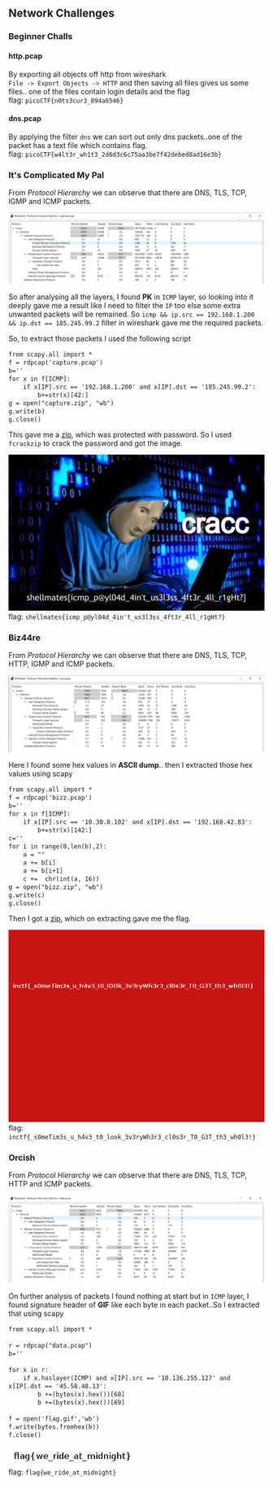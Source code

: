 ## Network Challenges  

### Beginner Challs  

#### http.pcap  

By exporting all objects off http from wireshark  
`File -> Export Objects -> HTTP` and then saving all files gives us some files.. one of the files contain login details and the flag  
flag: `picoCTF{n0ts3cur3_894a6546}`

#### dns.pcap  

By applying the filter `dns` we can sort out only dns packets..one of the packet has a text file which contains flag.  
flag: `picoCTF{w4lt3r_wh1t3_2d6d3c6c75aa3be7f42debed8ad16e3b}`  

### It's Complicated My Pal  

From *Protocol Hierarchy* we can observe that there are DNS, TLS, TCP, IGMP and ICMP packets.  

![Protocol](https://github.com/rith-vik-7/Forensics/blob/main/Images/Capture1.PNG)  

So after analysing all the layers, I found **PK** in `ICMP` layer, so looking into it deeply gave me a result like I need to filter the `IP` too else some extra unwanted packets will be remained. So `icmp && ip.src == 192.168.1.200 && ip.dst == 185.245.99.2` filter in wireshark gave me the required packets.

So, to extract those packets I used the following script  
```
from scapy.all import *
f = rdpcap('capture.pcap')
b=''
for x in f[ICMP]:
	if x[IP].src == '192.168.1.200' and x[IP].dst == '185.245.99.2':
		b+=str(x)[42:]
g = open("capture.zip", "wb")
g.write(b)
g.close()
```
This gave me a [zip](https://github.com/rith-vik-7/Forensics/blob/main/Images/capture.zip), which was protected with password. So I used `fcrackzip` to crack the password and got the image.  

![flag](https://github.com/rith-vik-7/Forensics/blob/main/Images/flag.jpg)  
flag: `shellmates{icmp_p@yl04d_4in't_us3l3ss_4ft3r_4ll_r1gHt?}`

### Biz44re  

From *Protocol Hierarchy* we can observe that there are DNS, TLS, TCP, HTTP, IGMP and ICMP packets.  

![Protocol](https://github.com/rith-vik-7/Forensics/blob/main/Images/bizz1.PNG)  

Here I found some hex values in **ASCII dump**.. then I extracted those hex values using scapy
```
from scapy.all import *
f = rdpcap('bizz.pcap')
b=''
for x in f[ICMP]:
	if x[IP].src == '10.30.8.102' and x[IP].dst == '192.168.42.83':
		b+=str(x)[142:]	
c=''
for i in range(0,len(b),2):
    a = ""
    a += b[i]
    a += b[i+1]
    c +=  chr(int(a, 16))
g = open("bizz.zip", "wb")
g.write(c)
g.close()
```

Then I got a [zip](https://github.com/rith-vik-7/Forensics/blob/main/Images/bizz.zip), which on extracting gave me the flag. 

![flag](https://github.com/rith-vik-7/Forensics/blob/main/Images/flag.png)  
flag: `inctf{_s0meTim3s_u_h4v3_t0_look_3v3ryWh3r3_cl0s3r_T0_G3T_th3_wh0l3!}`

### Orcish  

From *Protocol Hierarchy* we can observe that there are DNS, TLS, TCP, HTTP and ICMP packets.  

![Protocol](https://github.com/rith-vik-7/Forensics/blob/main/Images/orcish1.PNG)  

On further analysis of packets I found nothing at start but in `ICMP` layer, I found signature header of **GIF** like each byte in each packet..So I extracted that using scapy

```
from scapy.all import *

r = rdpcap("data.pcap")
b=''

for x in r:
	if x.haslayer(ICMP) and x[IP].src == '10.136.255.127' and x[IP].dst == '45.58.48.13':
		b +=(bytes(x).hex())[68]
		b +=(bytes(x).hex())[69]

f = open('flag.gif','wb')
f.write(bytes.fromhex(b))
f.close()
```

![flag](https://github.com/rith-vik-7/Forensics/blob/main/Images/flag.gif)  
flag: `flag{we_ride_at_midnight}`
